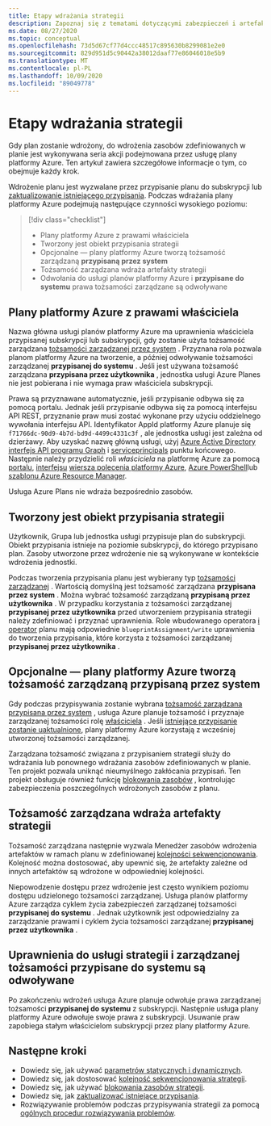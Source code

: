 ```yaml
---
title: Etapy wdrażania strategii
description: Zapoznaj się z tematami dotyczącymi zabezpieczeń i artefaktów, które są wykonywane przez usługi platformy Azure podczas tworzenia przypisania planu.
ms.date: 08/27/2020
ms.topic: conceptual
ms.openlocfilehash: 73d5d67cf77d4ccc48517c895630b8299081e2e0
ms.sourcegitcommit: 829d951d5c90442a38012daaf77e86046018e5b9
ms.translationtype: MT
ms.contentlocale: pl-PL
ms.lasthandoff: 10/09/2020
ms.locfileid: "89049778"
---
```

# <a name="stages-of-a-blueprint-deployment"></a>Etapy wdrażania strategii

Gdy plan zostanie wdrożony, do wdrożenia zasobów zdefiniowanych w planie jest wykonywana seria akcji podejmowana przez usługę plany platformy Azure. Ten artykuł zawiera szczegółowe informacje o tym, co obejmuje każdy krok.

Wdrożenie planu jest wyzwalane przez przypisanie planu do subskrypcji lub [zaktualizowanie istniejącego przypisania](../how-to/update-existing-assignments.md). Podczas wdrażania plany platformy Azure podejmują następujące czynności wysokiego poziomu:

> [!div class="checklist"]
> - Plany platformy Azure z prawami właściciela
> - Tworzony jest obiekt przypisania strategii
> - Opcjonalne — plany platformy Azure tworzą tożsamość zarządzaną **przypisaną przez system**
> - Tożsamość zarządzana wdraża artefakty strategii
> - Odwołania do usługi planów platformy Azure i **przypisane do systemu** prawa tożsamości zarządzane są odwoływane

## <a name="azure-blueprints-granted-owner-rights"></a>Plany platformy Azure z prawami właściciela

Nazwa główna usługi planów platformy Azure ma uprawnienia właściciela przypisanej subskrypcji lub subskrypcji, gdy zostanie użyta tożsamość zarządzana [tożsamości zarządzanej przez system](../../../active-directory/managed-identities-azure-resources/overview.md) . Przyznana rola pozwala planom platformy Azure na tworzenie, a później odwoływanie tożsamości zarządzanej **przypisanej do systemu** . Jeśli jest używana tożsamość zarządzana **przypisana przez użytkownika** , jednostka usługi Azure Planes nie jest pobierana i nie wymaga praw właściciela subskrypcji.

Prawa są przyznawane automatycznie, jeśli przypisanie odbywa się za pomocą portalu. Jednak jeśli przypisanie odbywa się za pomocą interfejsu API REST, przyznanie praw musi zostać wykonane przy użyciu oddzielnego wywołania interfejsu API. Identyfikator AppId platformy Azure planuje się `f71766dc-90d9-4b7d-bd9d-4499c4331c3f` , ale jednostka usługi jest zależna od dzierżawy. Aby uzyskać nazwę główną usługi, użyj [Azure Active Directory interfejs API programu Graph](../../../active-directory/develop/active-directory-graph-api.md) i [serviceprincipals](/graph/api/resources/serviceprincipal) punktu końcowego. Następnie należy przydzielić roli _właściciela_ na platformę Azure za pomocą [portalu](../../../role-based-access-control/role-assignments-portal.md), [interfejsu](../../../role-based-access-control/role-assignments-rest.md) [wiersza polecenia platformy Azure](../../../role-based-access-control/role-assignments-cli.md), [Azure PowerShell](../../../role-based-access-control/role-assignments-powershell.md)lub [szablonu Azure Resource Manager](../../../role-based-access-control/role-assignments-template.md).

Usługa Azure Plans nie wdraża bezpośrednio zasobów.

## <a name="the-blueprint-assignment-object-is-created"></a>Tworzony jest obiekt przypisania strategii

Użytkownik, Grupa lub jednostka usługi przypisuje plan do subskrypcji. Obiekt przypisania istnieje na poziomie subskrypcji, do którego przypisano plan. Zasoby utworzone przez wdrożenie nie są wykonywane w kontekście wdrożenia jednostki.

Podczas tworzenia przypisania planu jest wybierany typ [tożsamości zarządzanej](../../../active-directory/managed-identities-azure-resources/overview.md) . Wartością domyślną jest tożsamość zarządzana **przypisana przez system** . Można wybrać tożsamość zarządzaną **przypisaną przez użytkownika** . W przypadku korzystania z tożsamości zarządzanej **przypisanej przez użytkownika** przed utworzeniem przypisania strategii należy zdefiniować i przyznać uprawnienia. Role wbudowanego operatora [i](../../../role-based-access-control/built-in-roles.md#owner) [operator](../../../role-based-access-control/built-in-roles.md#blueprint-operator) planu mają odpowiednie `blueprintAssignment/write` uprawnienia do tworzenia przypisania, które korzysta z tożsamości zarządzanej **przypisanej przez użytkownika** .

## <a name="optional---azure-blueprints-creates-system-assigned-managed-identity"></a>Opcjonalne — plany platformy Azure tworzą tożsamość zarządzaną przypisaną przez system

Gdy podczas przypisywania zostanie wybrana [tożsamość zarządzana przypisana przez system](../../../active-directory/managed-identities-azure-resources/overview.md) , usługa Azure planuje tożsamość i przyznaje zarządzanej tożsamości rolę [właściciela](../../../role-based-access-control/built-in-roles.md#owner) . Jeśli [istniejące przypisanie zostanie uaktualnione](../how-to/update-existing-assignments.md), plany platformy Azure korzystają z wcześniej utworzonej tożsamości zarządzanej.

Zarządzana tożsamość związana z przypisaniem strategii służy do wdrażania lub ponownego wdrażania zasobów zdefiniowanych w planie. Ten projekt pozwala uniknąć nieumyślnego zakłócania przypisań.
Ten projekt obsługuje również funkcję [blokowania zasobów](./resource-locking.md) , kontrolując zabezpieczenia poszczególnych wdrożonych zasobów z planu.

## <a name="the-managed-identity-deploys-blueprint-artifacts"></a>Tożsamość zarządzana wdraża artefakty strategii

Tożsamość zarządzana następnie wyzwala Menedżer zasobów wdrożenia artefaktów w ramach planu w zdefiniowanej [kolejności sekwencjonowania](./sequencing-order.md). Kolejność można dostosować, aby upewnić się, że artefakty zależne od innych artefaktów są wdrożone w odpowiedniej kolejności.

Niepowodzenie dostępu przez wdrożenie jest często wynikiem poziomu dostępu udzielonego tożsamości zarządzanej. Usługa planów platformy Azure zarządza cyklem życia zabezpieczeń zarządzanej tożsamości **przypisanej do systemu** . Jednak użytkownik jest odpowiedzialny za zarządzanie prawami i cyklem życia tożsamości zarządzanej **przypisanej przez użytkownika** .

## <a name="blueprint-service-and-system-assigned-managed-identity-rights-are-revoked"></a>Uprawnienia do usługi strategii i zarządzanej tożsamości przypisane do systemu są odwoływane

Po zakończeniu wdrożeń usługa Azure planuje odwołuje prawa zarządzanej tożsamości **przypisanej do systemu** z subskrypcji. Następnie usługa plany platformy Azure odwołuje swoje prawa z subskrypcji. Usuwanie praw zapobiega stałym właścicielom subskrypcji przez plany platformy Azure.

## <a name="next-steps"></a>Następne kroki

- Dowiedz się, jak używać [parametrów statycznych i dynamicznych](./parameters.md).
- Dowiedz się, jak dostosować [kolejność sekwencjonowania strategii](./sequencing-order.md).
- Dowiedz się, jak używać [blokowania zasobów strategii](./resource-locking.md).
- Dowiedz się, jak [zaktualizować istniejące przypisania](../how-to/update-existing-assignments.md).
- Rozwiązywanie problemów podczas przypisywania strategii za pomocą [ogólnych procedur rozwiązywania problemów](../troubleshoot/general.md).
